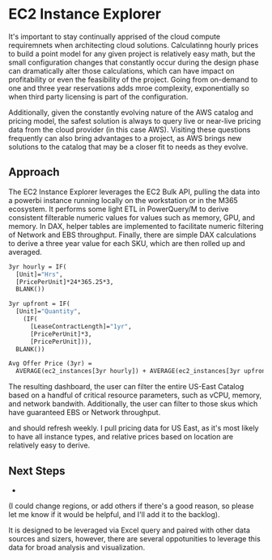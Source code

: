 # EC2 Instance Explorer
It's important to stay continually apprised of the cloud compute requiremnets when architecting cloud solutions.  Calculatinng hourly prices to build a point model for any given project is relatively easy math, but the small configuration changes that constantly occur during the design phase can dramatically alter those calculations, which can have impact on profitability or even the feasibility of the project.  Going from on-demand to one and three year reservations adds mroe complexity, exponentially so when third party licensing is part of the configuration.

Additionally, given the constantly evolving nature of the AWS catalog and pricing model, the safest solution is always to query live or near-live pricing data from the cloud provider (in this case AWS).  Visiting these questions frequently can also bring advantages to a project, as AWS brings new solutions to the catalog that may be a closer fit to needs as they evolve.

## Approach
The EC2 Instance Explorer leverages the EC2 Bulk API, pulling the data into a powerbi instance running locally on the workstation or in the M365 ecosystem.  It performs some light ETL in PowerQuery/M to derive consistent filterable numeric values for values such as memory, GPU, and memory.  In DAX, helper tables are implemented to facilitate numeric filtering of Network and EBS throughput. Finally, there are simple DAX calculations to derive a three year value for each SKU, which are then rolled up and averaged.

```vb
3yr hourly = IF(
  [Unit]="Hrs",
  [PricePerUnit]*24*365.25*3,
  BLANK())

3yr upfront = IF(
  [Unit]="Quantity",
    (IF(
      [LeaseContractLength]="1yr",
      [PricePerUnit]*3,
      [PricePerUnit])),
  BLANK())

Avg Offer Price (3yr) =
  AVERAGE(ec2_instances[3yr hourly]) + AVERAGE(ec2_instances[3yr upfront])
```
The resulting dashboard, the user can filter the entire US-East Catalog based on a handful of critical resource parameters, such as vCPU, memory, and network bandwith.  Additionally, the user can filter to those skus which have guaranteed EBS or Network throughput.

and should refresh weekly.  I pull pricing data for US East, as it's most likely to have all instance types, and relative prices based on location are relatively easy to derive.

## Next Steps
-

(I could change regions, or add others if there's a good reason, so please let me know if it would be helpful, and I'll add it to the backlog).

It is designed to be leveraged via Excel query and paired with other data sources and sizers, however, there are several oppotunities to leverage this data for broad analysis and visualization.
